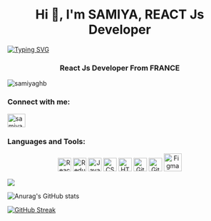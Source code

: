<h1 align="center">Hi 👋, I'm SAMIYA, REACT Js Developer</h1>


[![Typing SVG](https://readme-typing-svg.herokuapp.com?color=9F33F7&lines=I'm+SAMIYA;A+ReactJs+Developer+;From+FRANCE)](https://git.io/typing-svg)

<h3 align="center">React Js Developer From FRANCE</h3>

<p align="left"> <img src="https://komarev.com/ghpvc/?username=samiyaghb&label=Profile%20views&color=0e75b6&style=flat" alt="samiyaghb" /> </p>


<h3 align="left">Connect with me:</h3>
<p align="left">
<a href="https://www.linkedin.com/in/samiyab/" target="_blank"><img align="center" src="https://raw.githubusercontent.com/rahuldkjain/github-profile-readme-generator/master/src/images/icons/Social/linked-in-alt.svg" alt="samiya bouridane" height="30" width="40" /></a>
</p>

<h3 align="left">Languages and Tools:</h3>
<p align="center" dir="auto">
  <img src="https://img.shields.io/badge/-React-0078D4?style=flat&logo=React" alt="React" height="30" style="max-width: 100%;">
  <img src="https://img.shields.io/badge/-Redux-purple?style=flat&logo=redux&logoColor=white" alt="Redux" height="30" style="max-width: 100%;">
  <img src="https://img.shields.io/badge/-JavaScript-F7DF1E?style=flat&logo=javascript&logoColor=black" alt="JavaScript" height="30" style="max-width: 100%;">
  <img src="https://img.shields.io/badge/-CSS-239120?style=flat&logo=css3&logoColor=white" alt="CSS" height="30" style="max-width: 100%;">
  <img src="https://img.shields.io/badge/-HTML-239120?style=flat&logo=html5&logoColor=white" alt="HTML" height="30" style="max-width: 100%;">
  <img src="https://img.shields.io/badge/-Git-black?style=flat&logo=git" alt="Git" height="30" style="max-width: 100%;">
  <img src="https://img.shields.io/badge/-GitHub-black?style=flat&logo=github" alt="GitHub" height="30" style="max-width: 100%;">
  <a href="https://www.figma.com/" target="_blank" rel="noreferrer">
    <img src="https://www.vectorlogo.zone/logos/figma/figma-icon.svg" alt="Figma" width="40" height="40" style="max-width: 100%;">
  </a>
</p>



<p align="center" dir="auto">

![](http://github-profile-summary-cards.vercel.app/api/cards/profile-details?username=SAMIYAghb&theme=solarized_dark)</p>


![Anurag's GitHub stats](https://github-readme-stats.vercel.app/api?username=SAMIYAghb&show_icons=true&theme=radical&hide=stars&count_private=true)


[![GitHub Streak](https://github-readme-streak-stats.herokuapp.com?user=SAMIYAghb&theme=dark)](https://git.io/streak-stats)


